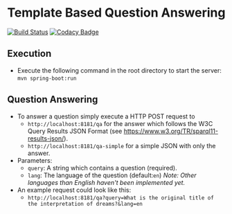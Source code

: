 # Template Based Question Answering
[![Build Status](https://travis-ci.org/dice-group/TeBaQA.svg?branch=master)](https://travis-ci.org/dice-group/TeBaQA)
[![Codacy Badge](https://api.codacy.com/project/badge/Grade/d0441bf0c82e47d6a3f2b23f11b223e6)](https://www.codacy.com/app/pnancke/TeBaQA?utm_source=github.com&amp;utm_medium=referral&amp;utm_content=pnancke/TeBaQA&amp;utm_campaign=Badge_Grade)

## Execution
- Execute the following command in the root directory to start the server: `mvn spring-boot:run`
## Question Answering
- To answer a question simply execute a HTTP POST request to
  - ```http://localhost:8181/qa``` for the answer which follows the W3C Query Results JSON Format (see https://www.w3.org/TR/sparql11-results-json/).
  - ```http://localhost:8181/qa-simple``` for a simple JSON with only the answer.
- Parameters:
  - `query`: A string which contains a question (required).
  - `lang`: The language of the question (default:`en`) *Note: Other languages than English haven't been implemented yet.*
- An example request could look like this: 
  - `http://localhost:8181/qa?query=What is the original title of the interpretation of dreams?&lang=en`
